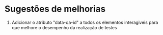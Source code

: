 # Sugestões de melhorias

1. Adicionar o atributo "data-qa-id" a todos os elementos interagiveis para que melhore o desempenho da realização de testes